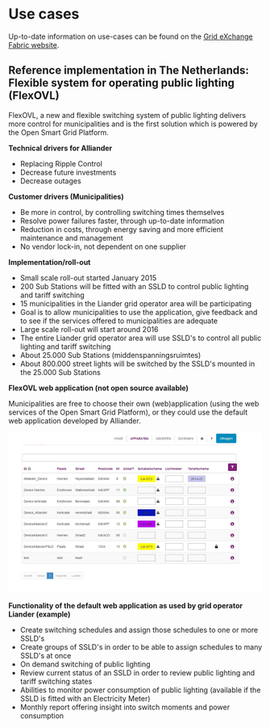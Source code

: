 # Use cases

Up-to-date information on use-cases can be found on the [Grid eXchange Fabric website](https://www.lfenergy.org/projects/gxf/).

## Reference implementation in The Netherlands:  Flexible system for operating public lighting \(FlexOVL\)

FlexOVL, a new and flexible switching system of public lighting delivers more control for municipalities and is the first solution which is powered by the Open Smart Grid Platform.

**Technical drivers for Alliander**

* Replacing Ripple Control
* Decrease future investments
* Decrease outages

**Customer drivers \(Municipalities\)**

* Be more in control, by controlling switching times themselves
* Resolve power failures faster, through up-to-date information
* Reduction in costs, through energy saving and more efficient maintenance and management
* No vendor lock-in, not dependent on one supplier

**Implementation/roll-out**

* Small scale roll-out started January 2015
* 200 Sub Stations will be fitted with an SSLD to control public lighting and tariff switching
* 15 municipalities in the Liander grid operator area will be participating
* Goal is to allow municipalities to use the application, give feedback and to see if the services offered to municipalities are adequate
* Large scale roll-out will start around 2016
* The entire Liander grid operator area will use SSLD's to control all public lighting and tariff switching
* About 25.000 Sub Stations \(middenspanningsruimtes\)
* About 800.000 street lights will be switched by the SSLD's mounted in the 25.000 Sub Stations

**FlexOVL web application \(not open source available\)**

Municipalities are free to choose their own \(web\)application \(using the web services of the Open Smart Grid Platform\), or they could use the default web application developed by Alliander.

![FlexOVL Web Application](../../.gitbook/assets/Smartscocietyservices-web-application.png)

**Functionality of the default web application as used by grid operator Liander \(example\)**

* Create switching schedules and assign those schedules to one or more SSLD's
* Create groups of SSLD's in order to be able to assign schedules to many SSLD's at once
* On demand switching of public lighting
* Review current status of an SSLD in order to review public lighting and tariff switching states
* Abilities to monitor power consumption of public lighting \(available if the SSLD is fitted with an Electricity Meter\)
* Monthly report offering insight into switch moments and power consumption

